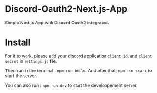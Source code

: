 # Discord-Oauth2-Next.js-App

Simple Next.js App with Discord Oauth2 integrated.

# Install

For it to work, please add your discord application `client id`, and `client secret` in `settings.js` file.

Then run in the terminal : `npm run build`.
And after that, `npm run start` to start the server.

You can also run : `npm run dev` to start the developpement server.
